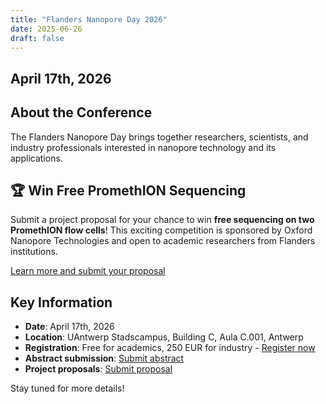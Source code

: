 ```yaml
---
title: "Flanders Nanopore Day 2026"
date: 2025-06-26
draft: false
---
```


## April 17th, 2026

## About the Conference

The Flanders Nanopore Day brings together researchers, scientists, and industry professionals interested in nanopore technology and its applications.

## 🏆 Win Free PromethION Sequencing

Submit a project proposal for your chance to win **free sequencing on two PromethION flow cells**! This exciting competition is sponsored by Oxford Nanopore Technologies and open to academic researchers from Flanders institutions.

[Learn more and submit your proposal](/projects/)

## Key Information

- **Date**: April 17th, 2026
- **Location**: UAntwerp Stadscampus, Building C, Aula C.001, Antwerp
- **Registration**: Free for academics, 250 EUR for industry - [Register now](/registration/)
- **Abstract submission**: [Submit abstract](/abstracts/)
- **Project proposals**: [Submit proposal](/projects/)

Stay tuned for more details!
